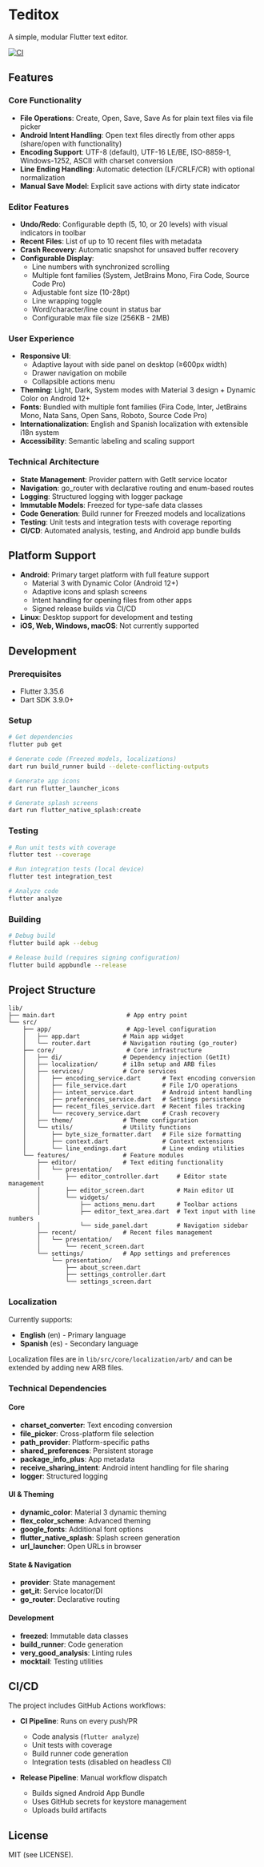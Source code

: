 # Teditox

A simple, modular Flutter text editor.

[![CI](https://github.com/zp1ke/teditox/actions/workflows/ci.yml/badge.svg)](https://github.com/zp1ke/teditox/actions/workflows/ci.yml)

## Features

### Core Functionality
- **File Operations**: Create, Open, Save, Save As for plain text files via file picker
- **Android Intent Handling**: Open text files directly from other apps (share/open with functionality)
- **Encoding Support**: UTF-8 (default), UTF-16 LE/BE, ISO-8859-1, Windows-1252, ASCII with charset conversion
- **Line Ending Handling**: Automatic detection (LF/CRLF/CR) with optional normalization
- **Manual Save Model**: Explicit save actions with dirty state indicator

### Editor Features
- **Undo/Redo**: Configurable depth (5, 10, or 20 levels) with visual indicators in toolbar
- **Recent Files**: List of up to 10 recent files with metadata
- **Crash Recovery**: Automatic snapshot for unsaved buffer recovery
- **Configurable Display**: 
  - Line numbers with synchronized scrolling
  - Multiple font families (System, JetBrains Mono, Fira Code, Source Code Pro)
  - Adjustable font size (10-28pt)
  - Line wrapping toggle
  - Word/character/line count in status bar
  - Configurable max file size (256KB - 2MB)

### User Experience
- **Responsive UI**: 
  - Adaptive layout with side panel on desktop (≥600px width)
  - Drawer navigation on mobile
  - Collapsible actions menu
- **Theming**: Light, Dark, System modes with Material 3 design + Dynamic Color on Android 12+
- **Fonts**: Bundled with multiple font families (Fira Code, Inter, JetBrains Mono, Nata Sans, Open Sans, Roboto, Source Code Pro)
- **Internationalization**: English and Spanish localization with extensible i18n system
- **Accessibility**: Semantic labeling and scaling support

### Technical Architecture
- **State Management**: Provider pattern with GetIt service locator
- **Navigation**: go_router with declarative routing and enum-based routes
- **Logging**: Structured logging with logger package
- **Immutable Models**: Freezed for type-safe data classes
- **Code Generation**: Build runner for Freezed models and localizations
- **Testing**: Unit tests and integration tests with coverage reporting
- **CI/CD**: Automated analysis, testing, and Android app bundle builds

## Platform Support

- **Android**: Primary target platform with full feature support
  - Material 3 with Dynamic Color (Android 12+)
  - Adaptive icons and splash screens
  - Intent handling for opening files from other apps
  - Signed release builds via CI/CD
- **Linux**: Desktop support for development and testing
- **iOS, Web, Windows, macOS**: Not currently supported

## Development

### Prerequisites
- Flutter 3.35.6
- Dart SDK 3.9.0+

### Setup
```bash
# Get dependencies
flutter pub get

# Generate code (Freezed models, localizations)
dart run build_runner build --delete-conflicting-outputs

# Generate app icons
dart run flutter_launcher_icons

# Generate splash screens
dart run flutter_native_splash:create
```

### Testing
```bash
# Run unit tests with coverage
flutter test --coverage

# Run integration tests (local device)
flutter test integration_test

# Analyze code
flutter analyze
```

### Building
```bash
# Debug build
flutter build apk --debug

# Release build (requires signing configuration)
flutter build appbundle --release
```

## Project Structure

```
lib/
├── main.dart                    # App entry point
└── src/
    ├── app/                     # App-level configuration
    │   ├── app.dart            # Main app widget
    │   └── router.dart         # Navigation routing (go_router)
    ├── core/                    # Core infrastructure
    │   ├── di/                 # Dependency injection (GetIt)
    │   ├── localization/       # i18n setup and ARB files
    │   ├── services/           # Core services
    │   │   ├── encoding_service.dart      # Text encoding conversion
    │   │   ├── file_service.dart          # File I/O operations
    │   │   ├── intent_service.dart        # Android intent handling
    │   │   ├── preferences_service.dart   # Settings persistence
    │   │   ├── recent_files_service.dart  # Recent files tracking
    │   │   └── recovery_service.dart      # Crash recovery
    │   ├── theme/              # Theme configuration
    │   └── utils/              # Utility functions
    │       ├── byte_size_formatter.dart   # File size formatting
    │       ├── context.dart               # Context extensions
    │       └── line_endings.dart          # Line ending utilities
    └── features/               # Feature modules
        ├── editor/             # Text editing functionality
        │   └── presentation/
        │       ├── editor_controller.dart     # Editor state management
        │       ├── editor_screen.dart         # Main editor UI
        │       └── widgets/
        │           ├── actions_menu.dart      # Toolbar actions
        │           ├── editor_text_area.dart  # Text input with line numbers
        │           └── side_panel.dart        # Navigation sidebar
        ├── recent/             # Recent files management
        │   └── presentation/
        │       └── recent_screen.dart
        └── settings/           # App settings and preferences
            └── presentation/
                ├── about_screen.dart
                ├── settings_controller.dart
                └── settings_screen.dart
```

### Localization
Currently supports:
- **English** (en) - Primary language
- **Spanish** (es) - Secondary language

Localization files are in `lib/src/core/localization/arb/` and can be extended by adding new ARB files.

### Technical Dependencies

#### Core
- **charset_converter**: Text encoding conversion
- **file_picker**: Cross-platform file selection
- **path_provider**: Platform-specific paths
- **shared_preferences**: Persistent storage
- **package_info_plus**: App metadata
- **receive_sharing_intent**: Android intent handling for file sharing
- **logger**: Structured logging

#### UI & Theming
- **dynamic_color**: Material 3 dynamic theming
- **flex_color_scheme**: Advanced theming
- **google_fonts**: Additional font options
- **flutter_native_splash**: Splash screen generation
- **url_launcher**: Open URLs in browser

#### State & Navigation
- **provider**: State management
- **get_it**: Service locator/DI
- **go_router**: Declarative routing

#### Development
- **freezed**: Immutable data classes
- **build_runner**: Code generation
- **very_good_analysis**: Linting rules
- **mocktail**: Testing utilities

## CI/CD

The project includes GitHub Actions workflows:

- **CI Pipeline**: Runs on every push/PR
  - Code analysis (`flutter analyze`)
  - Unit tests with coverage
  - Build runner code generation
  - Integration tests (disabled on headless CI)

- **Release Pipeline**: Manual workflow dispatch
  - Builds signed Android App Bundle
  - Uses GitHub secrets for keystore management
  - Uploads build artifacts

## License
MIT (see LICENSE).
